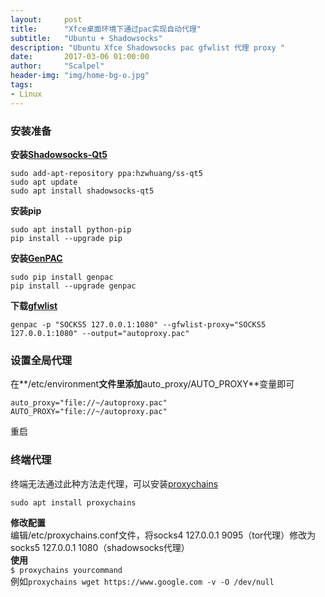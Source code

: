 ```yaml
---
layout:     post
title:      "Xfce桌面环境下通过pac实现自动代理"
subtitle:   "Ubuntu + Shadowsocks"
description: "Ubuntu Xfce Shadowsocks pac gfwlist 代理 proxy "
date:       2017-03-06 01:00:00
author:     "Scalpel"
header-img: "img/home-bg-o.jpg"
tags:
- Linux
---
```

### 安装准备
**安装[Shadowsocks-Qt5](https://github.com/shadowsocks/shadowsocks-qt5)**  
```
sudo add-apt-repository ppa:hzwhuang/ss-qt5
sudo apt update
sudo apt install shadowsocks-qt5
```
**安装pip**
```
sudo apt install python-pip
pip install --upgrade pip
```
**安装[GenPAC](https://github.com/JinnLynn/genpac)**
```
sudo pip install genpac
pip install --upgrade genpac
```
**下载[gfwlist](https://raw.githubusercontent.com/gfwlist/gfwlist/master/gfwlist.txt)**
```
genpac -p "SOCKS5 127.0.0.1:1080" --gfwlist-proxy="SOCKS5 127.0.0.1:1080" --output="autoproxy.pac"
```
### 设置全局代理
在**/etc/environment**文件里添加**auto_proxy/AUTO_PROXY**变量即可
```
auto_proxy="file://~/autoproxy.pac"
AUTO_PROXY="file://~/autoproxy.pac"
```
重启
### 终端代理
终端无法通过此种方法走代理，可以安装[proxychains](https://github.com/haad/proxychains)  
```
sudo apt install proxychains
```
**修改配置**   
编辑/etc/proxychains.conf文件，将socks4 127.0.0.1 9095（tor代理）修改为socks5 127.0.0.1 1080（shadowsocks代理）   
**使用**   
`$ proxychains yourcommand`   
例如`proxychains wget https://www.google.com -v -O /dev/null`
